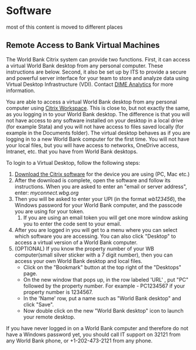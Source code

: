 # Software

most of this content is moved to different places


## Remote Access to Bank Virtual Machines

The World Bank Citrix system can provide two functions. First, it can access a virtual World Bank desktop from any personal computer. These instructions are below. Second, it also be set up by ITS to provide a secure and powerful server interface for your team to store and analyze data using Virtual Desktop Infrastructure (VDI). Contact [DIME Analytics](mailto:dimeanalytics@worldbank.org) for more information.

You are able to access a virtual World Bank desktop from any personal computer using [Citrix Workspace](https://www.citrix.com/downloads/workspace-app/). This is close to, but not exactly the same, as you logging in to your World Bank desktop. The difference is that you will not have access to any software installed on your desktop in a local drive (for example Stata) and you will not have access to files saved locally (for example in the Documents folder). The virtual desktop behaves as if you are logging in to a new World Bank computer for the first time. You will not have your local files, but you will have access to networks, OneDrive access, Intranet, etc. that you have from World Bank desktops.

To login to a Virtual Desktop, follow the following steps:

1. [Download the Citrix software](https://www.citrix.com/downloads/workspace-app/) for the device you are using (PC, Mac etc.)
1. After the download is complete, open the software and follow its instructions. When you are asked to enter an "email or server address", enter: _myconnect.wbg.org_
1. Then you will be asked to enter your UPI (in the format _wb123456_), the Windows password for your World Bank computer, and the passcode you are using for your token.
    1. If you are using an email token you will get one more window asking you to enter the code sent to your email.
1. After you are logged in you will get to a menu where you can select which software you are accessing. You can also click "Desktop" to access a virtual version of a World Bank computer.
1. (OPTIONAL) If you know the property number of your WB computer(small silver sticker with a 7 digit number), then you can access your own World Bank desktop and local files.
    * Click on the "Bookmark" button at the top right of the "Desktops" page.
    * On the new window that pops up, in the row labeled 'URL' , put "PC" followed by the property number. For example - PC1234567 if your property number is 1234567.
    * In the 'Name' row, put a name such as "World Bank desktop" and click "Save".
    * Now double click on the new "World Bank desktop" icon to launch your remote desktop.

If you have never logged in on a World Bank computer and therefore do not have a Windows password yet, you should call IT support on 32121 from any World Bank phone, or +1-202-473-2121 from any phone.
